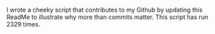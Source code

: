 I wrote a cheeky script that contributes to my Github by updating this ReadMe to illustrate why more than commits matter. This script has run 2329 times.